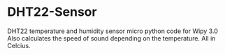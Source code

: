 # DHT22-Sensor
DHT22 temperature and humidity sensor micro python code for Wipy 3.0 
Also calculates the speed of sound depending on the temperature. All in Celcius.

